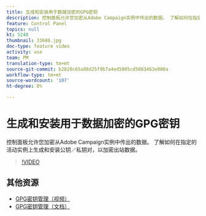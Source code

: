 ```yaml
---
title: 生成和安装用于数据加密的GPG密钥
description: 控制面板允许您加密从Adobe Campaign实例中传出的数据。 了解如何在指定的活动实例上生成和安装公钥／私钥对，以加密出站数据。
feature: Control Panel
topics: null
kt: 5240
thumbnail: 33686.jpg
doc-type: feature video
activity: use
team: PM
translation-type: tm+mt
source-git-commit: b2820c65a88d25f9b7a4ed5005cd5083463e000a
workflow-type: tm+mt
source-wordcount: '107'
ht-degree: 0%

---
```



# 生成和安装用于数据加密的GPG密钥

控制面板允许您加密从Adobe Campaign实例中传出的数据。 了解如何在指定的活动实例上生成和安装公钥／私钥对，以加密出站数据。

>[!VIDEO](https://video.tv.adobe.com/v/36386?quality=12)

## 其他资源

* [GPG密钥管理（视频）](./gpg-key-management-overview.md)
* [GPG密钥管理（文档）](https://docs.adobe.com/content/help/en/control-panel/using/instances-settings/gpg-keys-management.html)
